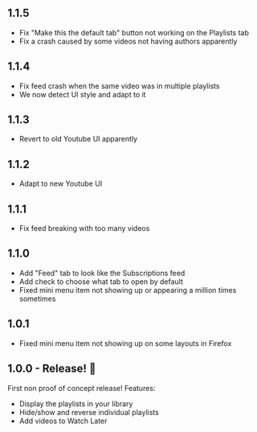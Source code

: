 ## 1.1.5

-   Fix "Make this the default tab" button not working on the Playlists tab
-   Fix a crash caused by some videos not having authors apparently

## 1.1.4

-   Fix feed crash when the same video was in multiple playlists
-   We now detect UI style and adapt to it

## 1.1.3

-   Revert to old Youtube UI apparently

## 1.1.2

-   Adapt to new Youtube UI

## 1.1.1

-   Fix feed breaking with too many videos

## 1.1.0

-   Add "Feed" tab to look like the Subscriptions feed
-   Add check to choose what tab to open by default
-   Fixed mini menu item not showing up or appearing a million times sometimes

## 1.0.1

-   Fixed mini menu item not showing up on some layouts in Firefox

## 1.0.0 - Release! 🎉

First non proof of concept release! Features:

-   Display the playlists in your library
-   Hide/show and reverse individual playlists
-   Add videos to Watch Later
